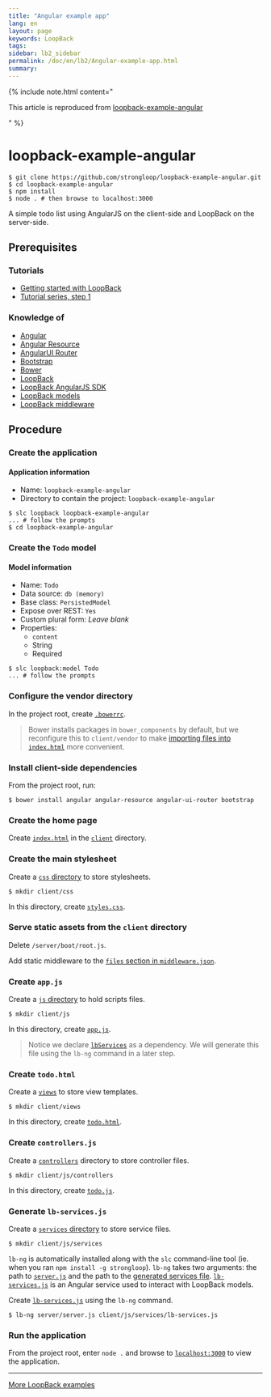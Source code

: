 ```yaml
---
title: "Angular example app"
lang: en
layout: page
keywords: LoopBack
tags:
sidebar: lb2_sidebar
permalink: /doc/en/lb2/Angular-example-app.html
summary:
---
```


{% include note.html content="

This article is reproduced from [loopback-example-angular](https://github.com/strongloop/loopback-example-angular)

" %}

# loopback-example-angular

```shell
$ git clone https://github.com/strongloop/loopback-example-angular.git
$ cd loopback-example-angular
$ npm install
$ node . # then browse to localhost:3000
```

A simple todo list using AngularJS on the client-side and LoopBack on the server-side.

## Prerequisites

### Tutorials

* [Getting started with LoopBack](https://github.com/strongloop/loopback-getting-started)
* [Tutorial series, step 1](https://github.com/strongloop/loopback-example#the-basics)

### Knowledge of

* [Angular](https://angularjs.org/)
* [Angular Resource](https://docs.angularjs.org/api/ngResource/service/$resource)
* [AngularUI Router](https://github.com/angular-ui/ui-router)
* [Bootstrap](http://getbootstrap.com/)
* [Bower](http://bower.io/)
* [LoopBack](http://loopback.io/)
* [LoopBack AngularJS SDK](http://docs.strongloop.com/display/LB/AngularJS-JavaScript-SDK)
* [LoopBack models](http://docs.strongloop.com/display/LB/Defining-models)
* [LoopBack middleware](/doc/en/lb2/Defining-middleware.html)

## Procedure

### Create the application

#### Application information

* Name: `loopback-example-angular`
* Directory to contain the project: `loopback-example-angular`

```shell
$ slc loopback loopback-example-angular
... # follow the prompts
$ cd loopback-example-angular
```

### Create the `Todo` model

#### Model information

* Name: `Todo`
* Data source: `db (memory)`
* Base class: `PersistedModel`
* Expose over REST: `Yes`
* Custom plural form: _Leave blank_
* Properties:
    * `content`
    * String
    * Required

```shell
$ slc loopback:model Todo
... # follow the prompts
```

### Configure the vendor directory

In the project root, create [`.bowerrc`](https://github.com/strongloop/loopback-example-angular/blob/master/.bowerrc).

> Bower installs packages in `bower_components` by default, but we reconfigure
> this to `client/vendor` to make [importing files into `index.html`](https://github.com/strongloop/loopback-example-angular/blob/master/client/index.html#L33-L37)
> more convenient.

### Install client-side dependencies

From the project root, run:

```shell
$ bower install angular angular-resource angular-ui-router bootstrap
```

### Create the home page

Create [`index.html`](https://github.com/strongloop/loopback-example-angular/blob/master/client/index.html) in the
[`client`](https://github.com/strongloop/loopback-example-angular/blob/master/client) directory.

### Create the main stylesheet

Create a [`css` directory](https://github.com/strongloop/loopback-example-angular/blob/master/client/css) to store stylesheets.

```shell
$ mkdir client/css
```

In this directory, create [`styles.css`](https://github.com/strongloop/loopback-example-angular/blob/master/client/css/styles.css).

### Serve static assets from the `client` directory

Delete `/server/boot/root.js`.

Add static middleware to the [`files` section in `middleware.json`](https://github.com/strongloop/loopback-example-angular/blob/master/server/middleware.json#L23-L27).

### Create `app.js`

Create a [`js` directory](https://github.com/strongloop/loopback-example-angular/blob/master/client/js) to hold scripts files.

```shell
$ mkdir client/js
```

In this directory, create [`app.js`](https://github.com/strongloop/loopback-example-angular/blob/master/client/js/app.js).

> Notice we declare [`lbServices`](https://github.com/strongloop/loopback-example-angular/blob/master/client/js/app.js#L3) as a dependency.
> We will generate this file using the `lb-ng` command in a later step.

### Create `todo.html`

Create a [`views`](https://github.com/strongloop/loopback-example-angular/blob/master/client/views) to store view templates.

```shell
$ mkdir client/views
```

In this directory, create [`todo.html`](https://github.com/strongloop/loopback-example-angular/blob/master/client/views/todo.html).

### Create `controllers.js`

Create a [`controllers`](https://github.com/strongloop/loopback-example-angular/blob/master/client/js/controllers) directory to store controller files.

```shell
$ mkdir client/js/controllers
```

In this directory, create [`todo.js`](https://github.com/strongloop/loopback-example-angular/blob/master/client/js/controllers/todo.js).

### Generate `lb-services.js`

Create a [`services` directory](https://github.com/strongloop/loopback-example-angular/blob/master/client/js/services) to store service files.

```shell
$ mkdir client/js/services
```

`lb-ng` is automatically installed along with the `slc` command-line tool (ie.
when you ran `npm install -g strongloop`). `lb-ng` takes two arguments: the
path to [`server.js`](https://github.com/strongloop/loopback-example-angular/blob/master/server/server.js) and the path
to the [generated services file](https://github.com/strongloop/loopback-example-angular/blob/master/client/js/services/lb-services.js).
[`lb-services.js`](https://github.com/strongloop/loopback-example-angular/blob/master/client/js/services/lb-services.js) is an Angular service
used to interact with LoopBack models.

Create [`lb-services.js`](https://github.com/strongloop/loopback-example-angular/blob/master/client/js/services/lb-services.js) using the `lb-ng`
command.

```shell
$ lb-ng server/server.js client/js/services/lb-services.js
```

### Run the application

From the project root, enter `node .` and browse to [`localhost:3000`](http://localhost:3000/) to view the application.

* * *

[More LoopBack examples](https://github.com/strongloop/loopback-example)